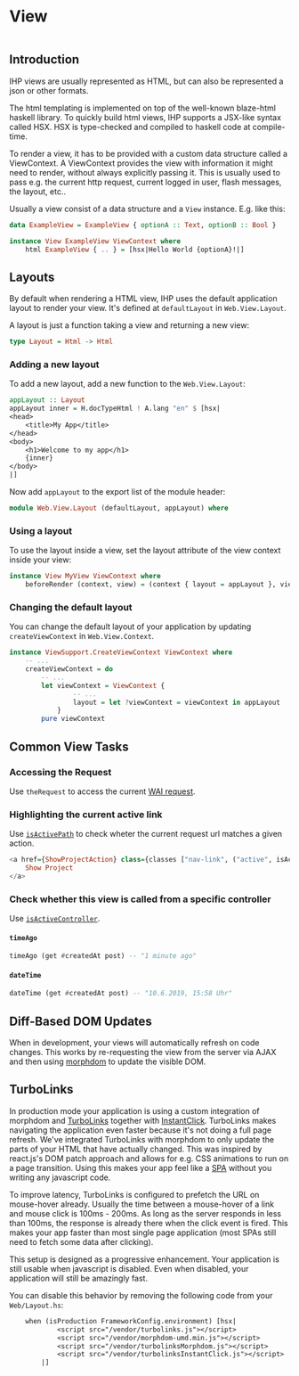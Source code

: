 # View

```toc
```

## Introduction

IHP views are usually represented as HTML, but can also be represented a json or other formats.

The html templating is implemented on top of the well-known blaze-html haskell library. To quickly build html views, IHP supports a JSX-like syntax called HSX. HSX is type-checked and compiled to haskell code at compile-time.

To render a view, it has to be provided with a custom data structure called a ViewContext. A ViewContext provides the view with information it might need to render, without always explicitly passing it. This is usually used to pass e.g. the current http request, current logged in user, flash messages, the layout, etc..

Usually a view consist of a data structure and a `View` instance. E.g. like this:

```haskell
data ExampleView = ExampleView { optionA :: Text, optionB :: Bool }

instance View ExampleView ViewContext where
    html ExampleView { .. } = [hsx|Hello World {optionA}!|]
```

## Layouts

By default when rendering a HTML view, IHP uses the default application layout to render your view. It's defined at `defaultLayout` in `Web.View.Layout`.

A layout is just a function taking a view and returning a new view:

```haskell
type Layout = Html -> Html
```

### Adding a new layout

To add a new layout, add a new function to the `Web.View.Layout`:

```haskell
appLayout :: Layout
appLayout inner = H.docTypeHtml ! A.lang "en" $ [hsx|
<head>
    <title>My App</title>
</head>
<body>
    <h1>Welcome to my app</h1>
    {inner}
</body>
|]
```

Now add `appLayout` to the export list of the module header:

```haskell
module Web.View.Layout (defaultLayout, appLayout) where
```

### Using a layout

To use the layout inside a view, set the layout attribute of the view context inside your view:

```haskell
instance View MyView ViewContext where
    beforeRender (context, view) = (context { layout = appLayout }, view)
```

### Changing the default layout

You can change the default layout of your application by updating `createViewContext` in `Web.View.Context`.

```haskell
instance ViewSupport.CreateViewContext ViewContext where
    -- ...
    createViewContext = do
        -- ...
        let viewContext = ViewContext {
                -- ...
                layout = let ?viewContext = viewContext in appLayout
            }
        pure viewContext
```


## Common View Tasks

### Accessing the Request

Use `theRequest` to access the current [WAI request](https://hackage.haskell.org/package/wai-3.2.2.1/docs/Network-Wai.html).

### Highlighting the current active link

Use [`isActivePath`](https://ihp.digitallyinduced.com/api-docs/IHP-ViewSupport.html#v:isActivePath) to check wheter the current request url matches a given action.

```haskell
<a href={ShowProjectAction} class={classes ["nav-link", ("active", isActivePath ShowProjectAction)]}>
    Show Project
</a>
```

### Check whether this view is called from a specific controller

Use [`isActiveController`](https://ihp.digitallyinduced.com/api-docs/IHP-ViewSupport.html#v:isActiveController).

#### `timeAgo`

```haskell
timeAgo (get #createdAt post) -- "1 minute ago"
```

#### `dateTime`

```haskell
dateTime (get #createdAt post) -- "10.6.2019, 15:58 Uhr"
```

## Diff-Based DOM Updates

When in development, your views will automatically refresh on code changes. This works by re-requesting the view from the server via AJAX and then using [morphdom](https://github.com/patrick-steele-idem/morphdom) to update the visible DOM.

## TurboLinks

In production mode your application is using a custom integration of morphdom and [TurboLinks](https://github.com/turbolinks/turbolinks) together with [InstantClick](http://instantclick.io/). TurboLinks makes navigating the application even faster because it's not doing a full page refresh. We've integrated TurboLinks with morphdom to only update the parts of your HTML that have actually changed. This was inspired by react.js's DOM patch approach and allows for e.g. CSS animations to run on a page transition. Using this makes your app feel like a [SPA](https://en.wikipedia.org/wiki/Single-page_application) without you writing any javascript code.

To improve latency, TurboLinks is configured to prefetch the URL on mouse-hover already. Usually the time between a mouse-hover of a link and mouse click is 100ms - 200ms. As long as the server responds in less than 100ms, the response is already there when the click event is fired. This makes your app faster than most single page application (most SPAs still need to fetch some data after clicking).

This setup is designed as a progressive enhancement. Your application is still usable when javascript is disabled.
Even when disabled, your application will still be amazingly fast.

You can disable this behavior by removing the following code from your `Web/Layout.hs`:

```haskell
    when (isProduction FrameworkConfig.environment) [hsx|
            <script src="/vendor/turbolinks.js"></script>
            <script src="/vendor/morphdom-umd.min.js"></script>
            <script src="/vendor/turbolinksMorphdom.js"></script>
            <script src="/vendor/turbolinksInstantClick.js"></script>
        |]
```